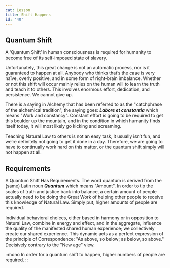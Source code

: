 ```yaml
---
cat: Lesson
title: Shift Happens
id: '40'
---
```


## Quantum Shift
A ‘Quantum Shift’ in human consciousness is required for humanity to become free of its self-imposed state of slavery.

Unfortunately, this great change is not an automatic process, nor is it guaranteed to happen at all. Anybody who thinks that’s the case is very naïve, overly positive, and in some form of right-brain imbalance. Whether or not this shift will occur mainly relies on the human will to learn the truth and teach it to others. This involves enormous effort, dedication, and persistence. We cannot give up.

There is a saying in Alchemy that has been referred to as the "catchphrase of the alchemical tradition", the saying goes: **_Labore et constantia_** which means "Work and constancy". Constant effort is going to be required to get this boulder up the mountain, and in the condition in which humanity finds itself today, it will most likely go kicking and screaming.

Teaching Natural Law to others is not an easy task, it usually isn’t fun, and we’re definitely not going to get it done in a day. Therefore, we are going to have to continually work hard on this matter, or the quantum shift simply will not happen at all.

## Requirements

A Quantum Shift Has Requirements. The word quantum is derived from the (same) Latin noun **_Quantum_** which means "Amount". In order to tip the scales of truth and justice back into balance, a certain amount of people actually need to be doing the Great Work of helping other people to receive this knowledge of Natural Law. Simply put, higher amounts of people are required.

Individual behavioral choices, either based in harmony or in opposition to Natural Law, combine in energy and effect, and in the aggregate, influence the quality of the manifested shared human experience; we collectively create our shared experience. This dynamic acts as a perfect expression of the principle of Correspondence: "As above, so below; as below, so above." Decisively contrary to the "New age" view.

::mono
In order for a quantum shift to happen, higher numbers of people are required.
::